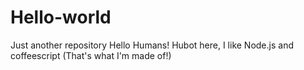 # Hello-world
Just another repository
Hello Humans!
Hubot here, I like Node.js and coffeescript (That's what I'm made of!)
